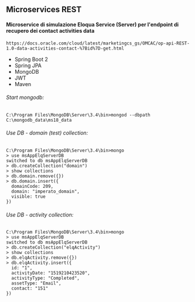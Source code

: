 ## Microservices REST

#### Microservice di simulazione Eloqua Service (Server) per l'endpoint di recupero dei contact activities data 

```
https://docs.oracle.com/cloud/latest/marketingcs_gs/OMCAC/op-api-REST-1.0-data-activities-contact-%7Bid%7D-get.html
```

* Spring Boot 2
* Spring JPA
* MongoDB
* JWT
* Maven
  
###### Start mongodb:

```
C:\Program Files\MongoDB\Server\3.4\bin>mongod --dbpath C:\mongodb_data\ms18_data
```

###### Use DB - domain (test) collection:

```
C:\Program Files\MongoDB\Server\3.4\bin>mongo
> use msAppElqServerDB
switched to db msAppElqServerDB
> db.createCollection("domain")
> show collections
> db.domain.remove({})
> db.domain.insert({
  domainCode: 209,
  domain: "imperato_domain",
  visible: true
})
```

###### Use DB - activity collection:

```
C:\Program Files\MongoDB\Server\3.4\bin>mongo
> use msAppElqServerDB
switched to db msAppElqServerDB
> db.createCollection("elqActivity")
> show collections
> db.elqActivity.remove({})
> db.elqActivity.insert({
  id: "1",
  activityDate: "1519210423520",
  activityType: "Completed",
  assetType: "Email",
  contact: "151"
})
```